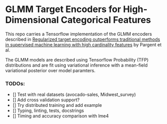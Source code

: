 # GLMM Target Encoders for High-Dimensional Categorical Features

This repo carries a Tensorflow implementation of the GLMM encoders described in
[Regularized target encoding outperforms traditional methods in supervised machine learning with high cardinality features](https://arxiv.org/pdf/2104.00629.pdf)
by Pargent et al.

The GLMM models are described using Tensorflow Probability (TFP) distributions and are fit
using variational inference with a mean-field variational posterior over model paramters.

### TODOs:
- [] Test with real datasets (avocado-sales, Midwest_survey)
- [] Add cross validation support?
- [] Try distributed training and add example
- [] Typing, linting, tests, docstrings
- [] Timing and accuracy comparison with lme4
